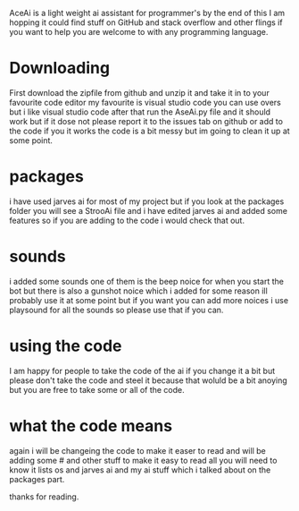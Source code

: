 AceAi is a light weight ai assistant for programmer's by the end of this I am hopping it could find stuff on GitHub and stack overflow and other flings if you want to help you are welcome to with any programming language.  

# Downloading
First download the zipfile from github and unzip it and take it in to your favourite code editor my favourite is visual studio code you can use overs but i like visual studio code
after that run the AseAi.py file and it should work but if it dose not please report it to the issues tab on github or add to the code if you it works the code is a bit messy but im going to clean it up at some point.

# packages
i have used jarves ai for most of my project but if you look at the packages folder you will see a StrooAi file and i have edited jarves ai and added some features so if you are adding to the code i would check that out.

# sounds
i added some sounds one of them is the beep noice for when you start the bot but there is also a gunshot noice which i added for some reason ill probably use it at some point but if you want you can add more noices i use playsound for all the sounds so please use that if you can.

# using the code 
I am happy for people to take the code of the ai if you change it a bit but please don't take the code and steel it because that woluld be a bit anoying but you are free to take some or all of the code.

# what the code means
again i will be changeing the code to make it easer to read and will be adding some # and other stuff to make it easy to read all you will need to know it lists os and jarves ai and my ai stuff which i talked about on the packages part.

thanks for reading.
